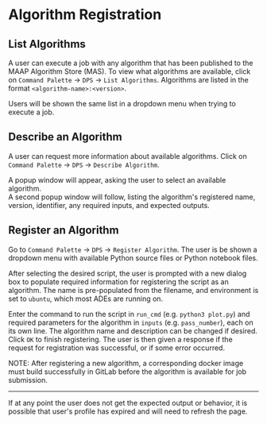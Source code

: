 # Algorithm Registration

## List Algorithms

A user can execute a job with any algorithm that has been published to the MAAP Algorithm Store (MAS).  To view what algorithms are available, click on `Command Palette` -> `DPS` -> `List Algorithms`.  Algorithms are listed in the format `<algorithm-name>:<version>`.

Users will be shown the same list in a dropdown menu when trying to execute a job.

## Describe an Algorithm

A user can request more information about available algorithms.  Click on `Command Palette` -> `DPS` -> `Describe Algorithm`.

A popup window will appear, asking the user to select an available algorithm.  
A second popup window will follow, listing the algorithm's registered name, version, identifier, any required inputs, and expected outputs.

## Register an Algorithm

Go to `Command Palette` -> `DPS` -> `Register Algorithm`. The user is be shown a dropdown menu with available Python source files or Python notebook files.

After selecting the desired script, the user is prompted with a new dialog box to populate required information for registering the script as an algorithm.  The name is pre-populated from the filename, and environment is set to `ubuntu`, which most ADEs are running on.

Enter the command to run the script in `run_cmd` (e.g. `python3 plot.py`) and required parameters for the algorithm in `inputs` (e.g. `pass_number`), each on its own line.  The algorithm name and description can be changed if desired.  Click `OK` to finish registering.  The user is then given a response if the request for registration was successful, or if some error occurred.

NOTE: After registering a new algorithm, a corresponding docker image must build successfully in GitLab before the algorithm is available for job submission.


---
If at any point the user does not get the expected output or behavior, it is possible that user's profile has expired and will need to refresh the page.